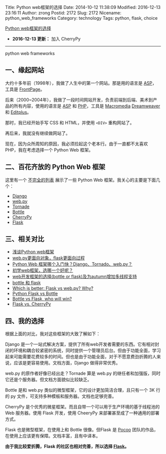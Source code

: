 Title: Python web框架的选择
Date: 2014-10-12 11:38:09
Modified: 2016-12-13 23:16:11
Author: zrong
Postid: 2172
Slug: 2172
Nicename: python_web_frameworks
Category: technology
Tags: python, flask, choice

[Python web框架的选择](http://zengrong.net/post/2172.htm)

- **2016-12-13 更新：** 加入 CherryPy

----

python web frameworks

## 一、缘起网站

大约十多年前（1998年），我做了人生中的第一个网站。那是用的语言是 [ASP][2]，工具是 [FrontPage][3]。

后来（2000~2004年），我做了一段时间网站开发，负责前端到后端、美术到产品的所有内容，使用的语言是 [ASP][2] 和 [PHP][4]，工具是 [Macromedia][6] [Dreamweaver][5] 和 [Editplus][7]。

那时，我已经开始手写 CSS 和 HTML，并使用 `<DIV>` 重构网站了。

再后来，我就没有继续做网站了。

现在，因为众所周知的原因，我必须捡起这个老本行。由于一直都不太喜欢 PHP，我在考虑选择一个 Python Web 框架。<!--more-->

## 二、百花齐放的 Python Web 框架

这里有一个 [不完全的列表][8] 展示了一些 Python Web 框架。我关心的主要是下面几个：

* [Django][31]
* [web.py][34]
* [Tornade][33]
* [Bottle][35]
* [CherryPy][36]
* [Flask][32]

## 三、相关对比

* [浅谈Python web框架][1]
* [web.py更面向对象，flask更面向过程][10]
* [Python Web 框架哪个入门快？Django、Tornado、web.py？][11]
* [初学web框架，选哪一个好呢？][12]
* [web开发框架的选择(bottle or flask)及为autumn增加多线程支持][13]
* [bottle 和 flask][15]
* [Which is better: Flask vs web.py? Why?][9]
* [Python Flask vs Bottle][14]
* [Bottle vs Flask, who will win?][16]
* [Flask vs. CherryPy][18]

## 四、我的选择

根据上面的对比，我对这些框架的大致了解如下：

Django 是一个一站式解决方案，提供了所有web开发者需要的东西。它有相对封闭的环境和耦合较紧密的系统，同时提供一个管理员后台。但由于功能全面，学习起来可能需要花费较多的时间。但也是由于功能全面，对于不愿意费劲折腾的人来说，应该是更容易使用。文档方面，Django 做得非常优秀。

web.py 的原作者好像已经出走？Tornade 算是 web.py 的继任者和加强版，同时它还是个服务器。但文档方面貌似比较缺乏。

Bottle 是和 web.py 类似的微型框架，它的设计更加简洁合理，且只有一个 3K 行的 py 文件，可支持多种模板和服务器。文档也足够完善。

CherryPy 是个优秀的微星框架。而且自带一个可以用于生产环境的基于线程池的 Web 服务器。使用 Flask 开发，使用 CheeryPy 来部署甚至成了一种通用的部署方式。

Flask 也是微型框架，在使用上和 Bottle 很像。但Flask 是 [Pocoo][17] 团队的作品，在使用上应该更有保障。文档丰富，且有中译本。

**由于我比较爱折腾，Flask 的社区也相对完善，所以选择 [Flask][32]。**

[1]: http://feilong.me/2011/01/talk-about-python-web-framework
[2]: http://zh.wikipedia.org/wiki/Active_Server_Pages
[3]: http://zh.wikipedia.org/wiki/Microsoft_FrontPage
[4]: http://zh.wikipedia.org/wiki/PHP
[5]: http://zh.wikipedia.org/wiki/Adobe_Dreamweaver
[6]: http://zh.wikipedia.org/wiki/Macromedia
[7]: http://www.editplus.com/
[8]: wiki.python.org/moin/WebFrameworks
[9]: http://www.quora.com/Which-is-better-Flask-vs-web-py-Why
[10]: http://www.douban.com/group/topic/12998784/
[11]: http://www.oschina.net/question/730461_110905
[12]: http://www.v2ex.com/t/13137
[13]: http://www.vimer.cn/2012/02/web%E5%BC%80%E5%8F%91%E6%A1%86%E6%9E%B6%E7%9A%84%E9%80%89%E6%8B%A9bottle-or-flask%E5%8F%8A%E4%B8%BAautumn%E5%A2%9E%E5%8A%A0%E5%A4%9A%E7%BA%BF%E7%A8%8B%E6%94%AF%E6%8C%81.html
[14]: http://stackoverflow.com/questions/4941145/python-flask-vs-bottle
[15]: http://www.douban.com/group/topic/28666723/
[16]: https://news.ycombinator.com/item?id=4027351
[17]: http://www.pocoo.org/
[18]: http://ionrock.org/2014/12/19/flask_vs_cherrypy.html

[31]: http://www.djangoproject.com
[32]: http://flask.pocoo.org/
[33]: http://www.tornadoweb.org
[34]: http://webpy.org/
[35]: http://bottlepy.org
[36]: http://cherrypy.org
